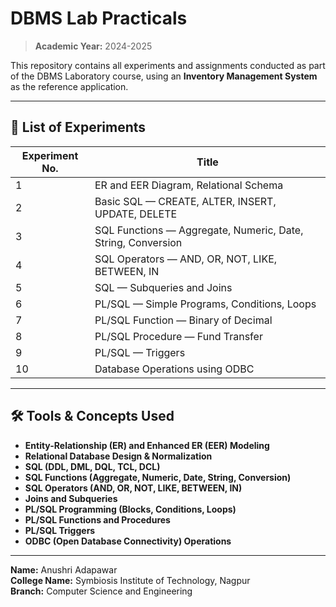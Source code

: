 # DBMS Lab Practicals

> **Academic Year:** 2024-2025  

This repository contains all experiments and assignments conducted as part of the DBMS Laboratory course, using an **Inventory Management System** as the reference application.

---
## 📝 List of Experiments

| Experiment No. | Title |
|----------------|-------|
| 1 | ER and EER Diagram, Relational Schema |
| 2 | Basic SQL — CREATE, ALTER, INSERT, UPDATE, DELETE |
| 3 | SQL Functions — Aggregate, Numeric, Date, String, Conversion |
| 4 | SQL Operators — AND, OR, NOT, LIKE, BETWEEN, IN |
| 5 | SQL — Subqueries and Joins |
| 6 | PL/SQL — Simple Programs, Conditions, Loops |
| 7 | PL/SQL Function — Binary of Decimal |
| 8 | PL/SQL Procedure — Fund Transfer |
| 9 | PL/SQL — Triggers |
| 10 | Database Operations using ODBC |

---

## 🛠️ Tools & Concepts Used

- **Entity-Relationship (ER) and Enhanced ER (EER) Modeling**
- **Relational Database Design & Normalization**
- **SQL (DDL, DML, DQL, TCL, DCL)**
- **SQL Functions (Aggregate, Numeric, Date, String, Conversion)**
- **SQL Operators (AND, OR, NOT, LIKE, BETWEEN, IN)**
- **Joins and Subqueries**
- **PL/SQL Programming (Blocks, Conditions, Loops)**
- **PL/SQL Functions and Procedures**
- **PL/SQL Triggers**
- **ODBC (Open Database Connectivity) Operations**

---

**Name:** Anushri Adapawar   
**College Name:** Symbiosis Institute of Technology, Nagpur   
**Branch:** Computer Science and Engineering      

